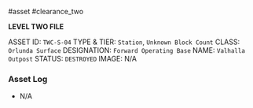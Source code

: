 #asset #clearance_two 

**LEVEL TWO FILE**

ASSET ID: `TWC-S-04`
TYPE & TIER: `Station`, `Unknown Block Count`
CLASS: `Orlunda Surface`
DESIGNATION: `Forward Operating Base`
NAME: `Valhalla Outpost`
STATUS: `DESTROYED`
IMAGE: N/A
### Asset Log
- N/A